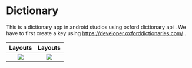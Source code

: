 # Dictionary
This is a dictionary app in android studios using oxford dictionary api . We have to first create a key using https://developer.oxforddictionaries.com/  .


Layouts                    |  Layouts
:-------------------------:|:-------------------------:
![](https://user-images.githubusercontent.com/55665104/93850519-e6dc9d80-fccb-11ea-9fed-1e220916e6da.png)  |  ![](https://user-images.githubusercontent.com/55665104/93850522-e93ef780-fccb-11ea-8cc0-60e01f45a1c9.png)



